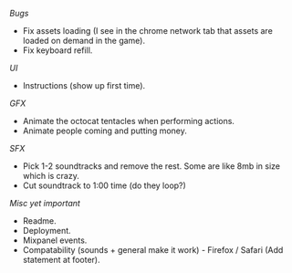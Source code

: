 *Bugs*
- Fix assets loading (I see in the chrome network tab that assets are loaded on demand in the game).
- Fix keyboard refill.

*UI*
- Instructions (show up first time).

*GFX*
- Animate the octocat tentacles when performing actions.
- Animate people coming and putting money.

*SFX*
- Pick 1-2 soundtracks and remove the rest. Some are like 8mb in size which is crazy.
- Cut soundtrack to 1:00 time (do they loop?)

*Misc yet important*
- Readme.
- Deployment.
- Mixpanel events.
- Compatability (sounds + general make it work) - Firefox / Safari (Add statement at footer).
